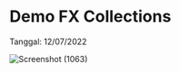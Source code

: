 # Demo FX Collections
Tanggal: 12/07/2022

![Screenshot (1063)](https://user-images.githubusercontent.com/71547739/178670144-a0947f29-7712-4609-810f-94224e6e0203.png)
